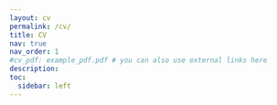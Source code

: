 ```yaml
---
layout: cv
permalink: /cv/
title: CV
nav: true
nav_order: 1
#cv_pdf: example_pdf.pdf # you can also use external links here
description:
toc:
  sidebar: left
---
```

